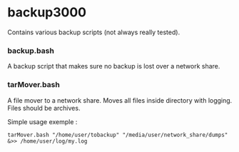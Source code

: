 backup3000
==========

Contains various backup scripts (not always really tested).

### backup.bash
A backup script that makes sure no backup is lost over a network share.

### tarMover.bash
A file mover to a network share. Moves all files inside directory with logging.  
Files should be archives.

Simple usage exemple :
```
tarMover.bash "/home/user/tobackup" "/media/user/network_share/dumps" &>> /home/user/log/my.log
```
